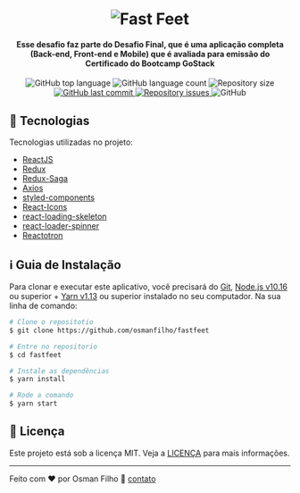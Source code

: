 <h1 align="center">
    <img alt="Fast Feet" src="http://www.mobytes.com.br/imagens/fastfeet.png" />
    <br>
</h1>

<h4 align="center">
  Esse desafio faz parte do Desafio Final, que é uma aplicação completa (Back-end, Front-end e Mobile) que é avaliada para emissão do Certificado do Bootcamp GoStack
</h4>
<p align="center">
  <img alt="GitHub top language" src="https://img.shields.io/github/languages/top/osmanfilho/fastfeet.svg">

  <img alt="GitHub language count" src="https://img.shields.io/github/languages/count/osmanfilho/fastfeet.svg">

  <img alt="Repository size" src="https://img.shields.io/github/repo-size/osmanfilho/fastfeet.svg">
  <a href="https://github.com/lukemorales/react-rocketshoes/commits/master">
    <img alt="GitHub last commit" src="https://img.shields.io/github/last-commit/osmanfilho/fastfeet.svg">
  </a>

  <a href="https://github.com/osmanfilho/fastfeet/issues">
    <img alt="Repository issues" src="https://img.shields.io/github/issues/osmanfilho/fastfeet.svg">
  </a>

  <img alt="GitHub" src="https://img.shields.io/github/license/osmanfilho/fastfeet.svg">
</p>


## :rocket: Tecnologias

Tecnologias utilizadas no projeto:

-  [ReactJS](https://reactjs.org/)
-  [Redux](https://redux.js.org/)
-  [Redux-Saga](https://redux-saga.js.org/)
-  [Axios](https://github.com/axios/axios)
-  [styled-components](https://www.styled-components.com/)
-  [React-Icons](https://react-icons.netlify.com/)
-  [react-loading-skeleton](https://github.com/dvtng/react-loading-skeleton)
-  [react-loader-spinner](https://github.com/mhnpd/react-loader-spinner)
-  [Reactotron](https://infinite.red/reactotron)

## :information_source: Guia de Instalação

Para clonar e executar este aplicativo, você precisará do [Git](https://git-scm.com), [Node.js v10.16][nodejs] ou superior + [Yarn v1.13][yarn] ou superior instalado no seu computador. Na sua linha de comando:

```bash
# Clone o repositotio
$ git clone https://github.com/osmanfilho/fastfeet

# Entre no repositorio
$ cd fastfeet

# Instale as dependências
$ yarn install

# Rode a comando
$ yarn start
```

## :memo: Licença
Este projeto está sob a licença MIT. Veja a [LICENÇA](https://github.com/osmanfilho/fastfeet/blob/master/LICENSE) para mais informações.

---

Feito com ♥ por Osman Filho :wave: [contato](https://www.linkedin.com/in/osman-setuval-9711a0a2/)

[nodejs]: https://nodejs.org/
[yarn]: https://yarnpkg.com/
[vc]: https://code.visualstudio.com/
[vceditconfig]: https://marketplace.visualstudio.com/items?itemName=EditorConfig.EditorConfig
[vceslint]: https://marketplace.visualstudio.com/items?itemName=dbaeumer.vscode-eslint
